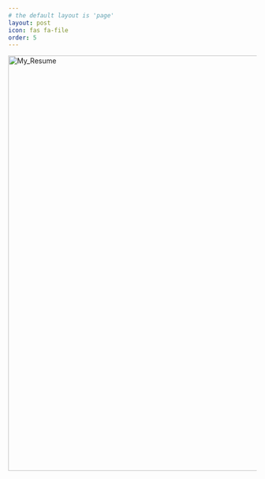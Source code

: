 ```yaml
---
# the default layout is 'page'
layout: post
icon: fas fa-file
order: 5
---
```


<img width="595" height="842" alt="My_Resume" src="https://github.com/user-attachments/assets/48e8e274-163a-4930-beca-1caad1f10eba" />



